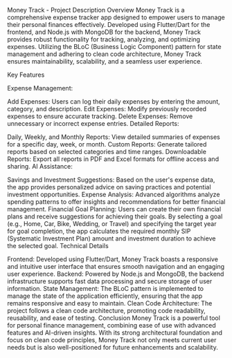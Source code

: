 Money Track - Project Description Overview
Money Track is a comprehensive expense tracker app designed to empower users to manage their personal finances effectively. Developed using Flutter/Dart for the frontend, and Node.js with MongoDB for the backend, Money Track provides robust functionality for tracking, analyzing, and optimizing expenses. Utilizing the BLoC (Business Logic Component) pattern for state management and adhering to clean code architecture, Money Track ensures maintainability, scalability, and a seamless user experience.

Key Features

Expense Management:

Add Expenses: Users can log their daily expenses by entering the amount, category, and description.
Edit Expenses: Modify previously recorded expenses to ensure accurate tracking.
Delete Expenses: Remove unnecessary or incorrect expense entries.
Detailed Reports:

Daily, Weekly, and Monthly Reports: View detailed summaries of expenses for a specific day, week, or month.
Custom Reports: Generate tailored reports based on selected categories and time ranges.
Downloadable Reports: Export all reports in PDF and Excel formats for offline access and sharing.
AI Assistance:

Savings and Investment Suggestions: Based on the user's expense data, the app provides personalized advice on saving practices and potential investment opportunities.
Expense Analysis: Advanced algorithms analyze spending patterns to offer insights and recommendations for better financial management.
Financial Goal Planning: Users can create their own financial plans and receive suggestions for achieving their goals. By selecting a goal (e.g., Home, Car, Bike, Wedding, or Travel) and specifying the target year for goal completion, the app calculates the required monthly SIP (Systematic Investment Plan) amount and investment duration to achieve the selected goal.
Technical Details

Frontend: Developed using Flutter/Dart, Money Track boasts a responsive and intuitive user interface that ensures smooth navigation and an engaging user experience.
Backend: Powered by Node.js and MongoDB, the backend infrastructure supports fast data processing and secure storage of user information.
State Management: The BLoC pattern is implemented to manage the state of the application efficiently, ensuring that the app remains responsive and easy to maintain.
Clean Code Architecture: The project follows a clean code architecture, promoting code readability, reusability, and ease of testing.
Conclusion
Money Track is a powerful tool for personal finance management, combining ease of use with advanced features and AI-driven insights. With its strong architectural foundation and focus on clean code principles, Money Track not only meets current user needs but is also well-positioned for future enhancements and scalability.
